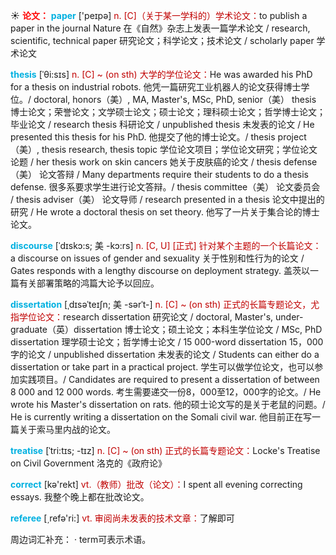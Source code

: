 ☀ <font color="red">**论文：**</font>
<font color="sky blue">**paper**</font> ['peɪpə] 
<font color="#c00000">n. [C]（关于某一学科的）学术论文：</font>to publish a paper in the journal Nature 在《自然》杂志上发表一篇学术论文 / research, scientific, technical paper 研究论文；科学论文；技术论文 / scholarly paper 学术论文
            
<font color="sky blue">**thesis**</font> [ˈθi:sɪs]
<font color="#c00000">n. [C] ~ (on sth) 大学的学位论文：</font>He was awarded his PhD for a thesis on industrial robots. 他凭一篇研究工业机器人的论文获得博士学位。/ doctoral, honors（美）, MA, Master's, MSc, PhD, senior（美） thesis 博士论文；荣誉论文；文学硕士论文；硕士论文；理科硕士论文；哲学博士论文；毕业论文 / research thesis 科研论文 / unpublished thesis 未发表的论文 / He presented this thesis for his PhD. 他提交了他的博士论文。/ thesis project（美）, thesis research, thesis topic 学位论文项目；学位论文研究；学位论文论题 / her thesis work on skin cancers 她关于皮肤癌的论文 / thesis defense（美） 论文答辩 / Many departments require their students to do a thesis defense. 很多系要求学生进行论文答辩。/ thesis committee（美） 论文委员会 / thesis adviser（美） 论文导师 / research presented in a thesis 论文中提出的研究 / He wrote a doctoral thesis on set theory. 他写了一片关于集合论的博士论文。          
           
<font color="sky blue">**discourse**</font> [ˈdɪskɔ:s; 美 -kɔ:rs]
<font color="#c00000">n. [C, U] [正式] 针对某个主题的一个长篇论文：</font>a discourse on issues of gender and sexuality 关于性别和性行为的论文 / Gates responds with a lengthy discourse on deployment strategy. 盖茨以一篇有关部署策略的鸿篇大论予以回应。

<font color="sky blue">**dissertation**</font> [ˌdɪsəˈteɪʃn; 美 -sərˈt-]
<font color="#c00000">n. [C] ~ (on sth) 正式的长篇专题论文，尤指学位论文：</font>research dissertation 研究论文 / doctoral, Master's, under-graduate（英）dissertation 博士论文；硕土论文；本科生学位论文 / MSc, PhD dissertation 理学硕士论文；哲学博士论文 / 15 000-word dissertation 15，000字的论文 / unpublished dissertation 未发表的论文 / Students can either do a dissertation or take part in a practical project. 学生可以做学位论文，也可以参加实践项目。/ Candidates are required to present a dissertation of between 8 000 and 12 000 words. 考生需要递交一份8，000至12，000字的论文。/ He wrote his Master's dissertation on rats. 他的硕士论文写的是关于老鼠的问题。/ He is currently writing a dissertation on the Somali civil war. 他目前正在写一篇关于索马里内战的论文。

<font color="sky blue">**treatise**</font> [ˈtri:tɪs; -tɪz]
<font color="#c00000">n. [C] ~ (on sth) 正式的长篇专题论文：</font>Locke's Treatise on Civil Government 洛克的《政府论》

<font color="sky blue">**correct**</font> [kə'rekt] 
<font color="#c00000">vt.（教师）批改（论文）：</font>I spent all evening correcting essays. 我整个晚上都在批改论文。

<font color="sky blue">**referee**</font> [͵refə'ri:] 
<font color="#c00000">vt. 审阅尚未发表的技术文章：</font>了解即可

周边词汇补充：
· term可表示术语。


